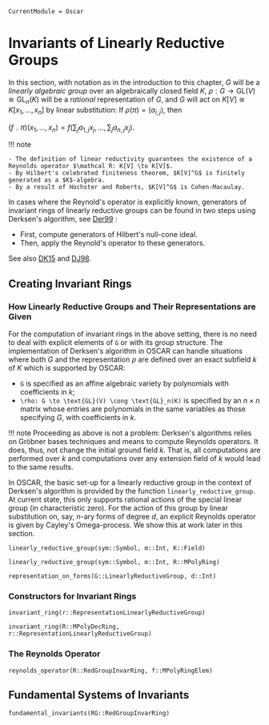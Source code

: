 ```@meta
CurrentModule = Oscar
```

# Invariants of Linearly Reductive Groups

In this section, with notation as in the introduction to this chapter,
$G$ will be a *linearly algebraic group* over an algebraically closed
field $K$, $\rho: G \to \text{GL}(V)\cong \text{GL}_n(K)$ will
be a *rational* representation of $G$, and
$G$ will act on $K[V]\cong K[x_1, \dots, x_n]$ by linear
substitution: If $\rho(\pi) = (a_{i, j})$, then 

$(f \;\!   . \;\! \pi)  (x_1, \dots, x_n) = f\bigl(\sum_j a_{1, j}x_j, \dots, \sum_j a_{n, j}x_j\bigr).$

!!! note
    
    - The definition of linear reductivity guarantees the existence of a Reynolds operator $\mathcal R: K[V] \to K[V]$. 
    - By Hilbert's celebrated finiteness theorem, $K[V]^G$ is finitely generated as a $K$-algebra.
    - By a result of Hochster and Roberts, $K[V]^G$ is Cohen-Macaulay.

In cases where the Reynold's operator is explicitly known, generators of invariant rings of linearly reductive groups
can be found in two steps using Derksen's algorithm, see [Der99](@cite) :

- First, compute generators of Hilbert's null-cone ideal.
- Then, apply the Reynold's operator to these generators.

See also [DK15](@cite) and [DJ98](@cite).

## Creating Invariant Rings

### How Linearly Reductive Groups and Their Representations are Given

For the computation of invariant rings in the above setting, there is no need to deal with explicit elements of ``G`` or with its group structure.
The implementation of Derksen's algorithm in OSCAR can  handle situations where both $G$ and the representation $\rho$ are defined over an exact
subfield $k$ of $K$ which is supported by OSCAR: 

- ``G`` is  specified as an affine algebraic variety by polynomials with coefficients in $k$;
- ``\rho: G \to \text{GL}(V) \cong \text{GL}_n(K)`` is specified by an $n\times n$ matrix whose entries are polynomials in the same variables as those specifying $G$, with coefficients in $k$.

!!! note
    Proceeding as above is not a problem: Derksen's algorithms relies on Gröbner bases techniques and means to compute
    Reynolds operators. It does, thus, not change the initial ground field $k$. That is, all computations are performed over $k$
	and computations over any extension field of $k$ would lead to the same results.

In OSCAR, the basic set-up for a linearly reductive group in the context of Derksen's algorithm is provided by the 
function `linearly_reductive_group`. At current state, this only supports rational actions of  the special linear group
(in characteristic zero). For the action of this group by linear
substitution on, say, $n$-ary forms of degree $d$, an explicit Reynolds operator is
given by Cayley's Omega-process. We show this at work later in this section.


```@docs
linearly_reductive_group(sym::Symbol, m::Int, K::Field)
```

```@docs
linearly_reductive_group(sym::Symbol, m::Int, R::MPolyRing)
```

```@docs
representation_on_forms(G::LinearlyReductiveGroup, d::Int)
```

### Constructors for Invariant Rings

```@docs
invariant_ring(r::RepresentationLinearlyReductiveGroup)
```

```@docs
invariant_ring(R::MPolyDecRing, r::RepresentationLinearlyReductiveGroup)
```
 
 ### The Reynolds Operator

```@docs
reynolds_operator(R::RedGroupInvarRing, f::MPolyRingElem)
```

## Fundamental Systems of Invariants

```@docs
fundamental_invariants(RG::RedGroupInvarRing)
```





